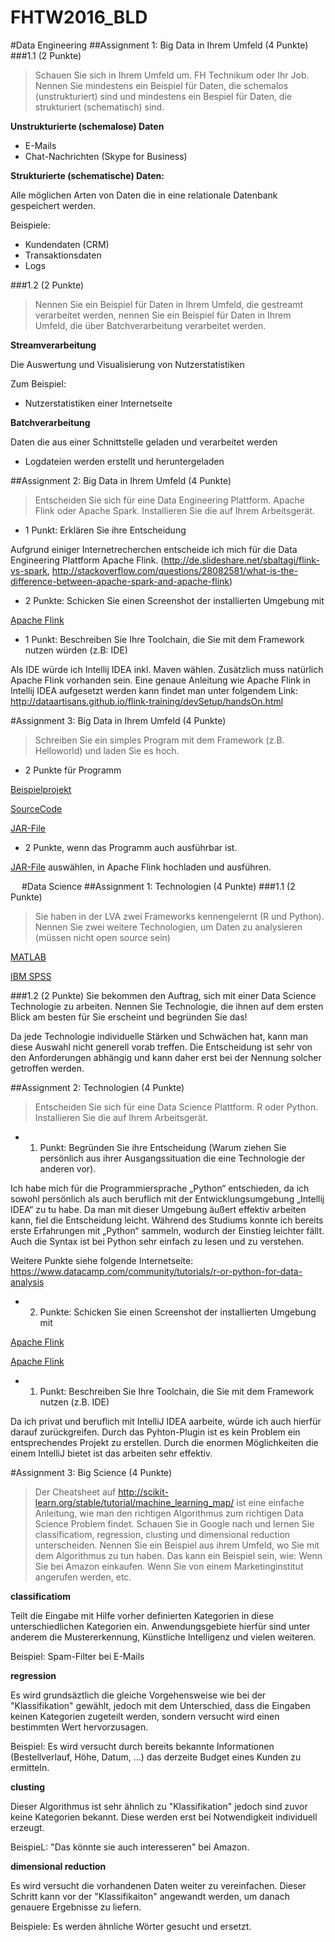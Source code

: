 # FHTW2016_BLD

#Data Engineering
##Assignment 1: Big Data in Ihrem Umfeld (4 Punkte)
###1.1 (2 Punkte)
>Schauen Sie sich in Ihrem Umfeld um. FH Technikum oder Ihr Job. Nennen Sie mindestens ein Beispiel für Daten, die schemalos (unstrukturiert) sind und mindestens ein Bespiel für Daten, die strukturiert (schematisch) sind.

__Unstrukturierte (schemalose) Daten__
-	E-Mails
-	Chat-Nachrichten (Skype for Business)

__Strukturierte (schematische) Daten:__

Alle möglichen Arten von Daten die in eine relationale Datenbank gespeichert werden.

Beispiele:
-	Kundendaten (CRM)
-	Transaktionsdaten
-	Logs

###1.2 (2 Punkte)
>Nennen Sie ein Beispiel für Daten in Ihrem Umfeld, die gestreamt verarbeitet werden, nennen Sie ein Beispiel für Daten in Ihrem Umfeld, die über Batchverarbeitung verarbeitet werden.

__Streamverarbeitung__

Die Auswertung und Visualisierung von Nutzerstatistiken

Zum Beispiel:
-	Nutzerstatistiken einer Internetseite

__Batchverarbeitung__

Daten die aus einer Schnittstelle geladen und verarbeitet werden
-	Logdateien werden erstellt und heruntergeladen


##Assignment 2: Big Data in Ihrem Umfeld (4 Punkte)
>Entscheiden Sie sich für eine Data Engineering Plattform. Apache Flink oder Apache Spark. Installieren Sie die auf Ihrem Arbeitsgerät.

- 1 Punkt: Erklären Sie ihre Entscheidung

Aufgrund einiger Internetrecherchen entscheide ich mich für die Data Engineering Plattform Apache Flink. (http://de.slideshare.net/sbaltagi/flink-vs-spark, http://stackoverflow.com/questions/28082581/what-is-the-difference-between-apache-spark-and-apache-flink)

- 2 Punkte: Schicken Sie einen Screenshot der installierten Umgebung mit

[Apache Flink](https://github.com/daho/FHTW2016_BLD/blob/master/images/Apache_Flink.png)

- 1 Punkt: Beschreiben Sie Ihre Toolchain, die Sie mit dem Framework nutzen würden (z.B: IDE)

Als IDE würde ich Intellij IDEA inkl. Maven wählen. Zusätzlich muss natürlich Apache Flink vorhanden sein.
Eine genaue Anleitung wie Apache Flink in Intellij IDEA aufgesetzt werden kann findet man unter folgendem Link: http://dataartisans.github.io/flink-training/devSetup/handsOn.html


#Assignment 3: Big Data in Ihrem Umfeld (4 Punkte)
>Schreiben Sie ein simples Program mit dem Framework (z.B. Helloworld) und laden Sie es hoch.
- 2 Punkte für Programm

[Beispielprojekt](https://github.com/daho/FHTW2016_BLD/tree/master/flink-java-project)

[SourceCode](https://github.com/daho/FHTW2016_BLD/blob/master/flink-java-project/src/main/java/org/apache/flink/quickstart/WordCount.java)

[JAR-File](https://github.com/daho/FHTW2016_BLD/blob/master/flink-java-project/target/flink-java-project-0.1.jar)

- 2 Punkte, wenn das Programm auch ausführbar ist.

[JAR-File](https://github.com/daho/FHTW2016_BLD/blob/master/flink-java-project/target/flink-java-project-0.1.jar) auswählen, in Apache Flink hochladen und ausführen.



 
#Data Science
##Assignment 1: Technologien (4 Punkte)
###1.1 (2 Punkte)
>Sie haben in der LVA zwei Frameworks kennengelernt (R und Python). Nennen Sie zwei weitere Technologien, um Daten zu analysieren (müssen nicht open source sein)

[MATLAB](http://de.mathworks.com/products/matlab/?requestedDomain=de.mathworks.com)

[IBM SPSS](https://www-01.ibm.com/software/at/analytics/spss/)


###1.2 (2 Punkte)
Sie bekommen den Auftrag, sich mit einer Data Science Technologie zu arbeiten. Nennen Sie Technologie, die ihnen auf dem ersten Blick am besten für Sie erscheint und begründen Sie das!

Da jede Technologie individuelle Stärken und Schwächen hat, kann man diese Auswahl nicht generell vorab treffen. Die Entscheidung ist sehr von den Anforderungen abhängig und kann daher erst bei der Nennung solcher getroffen werden.


##Assignment 2: Technologien (4 Punkte)
>Entscheiden Sie sich für eine Data Science Plattform. R oder Python. Installieren Sie die auf Ihrem Arbeitsgerät.

* 1. Punkt: Begründen Sie ihre Entscheidung (Warum ziehen Sie persönlich aus ihrer Ausgangssituation die eine Technologie der anderen vor).

Ich habe mich für die Programmiersprache „Python“ entschieden, da ich sowohl persönlich als auch beruflich mit der Entwicklungsumgebung „Intellij IDEA“ zu tu habe. Da man mit dieser Umgebung äußert effektiv arbeiten kann, fiel die Entscheidung leicht. Während des Studiums konnte ich bereits erste Erfahrungen mit „Python“ sammeln, wodurch der Einstieg leichter fällt. Auch die Syntax ist bei Python sehr einfach zu lesen und zu verstehen.

Weitere Punkte siehe folgende Internetseite:
https://www.datacamp.com/community/tutorials/r-or-python-for-data-analysis
 
* 2. Punkte: Schicken Sie einen Screenshot der installierten Umgebung mit

[Apache Flink](https://github.com/daho/FHTW2016_BLD/blob/master/images/Python_Shell.png)

[Apache Flink](https://github.com/daho/FHTW2016_BLD/blob/master/images/Python_IntelliJ.png)



* 1. Punkt: Beschreiben Sie Ihre Toolchain, die Sie mit dem Framework nutzen (z.B. IDE)

Da ich privat und beruflich mit IntelliJ IDEA aarbeite, würde ich auch hierfür darauf zurückgreifen. Durch das Pyhton-Plugin ist es kein Problem ein entsprechendes Projekt zu erstellen. Durch die enormen Möglichkeiten die einem IntelliJ bietet ist das arbeiten sehr effektiv.


#Assignment 3: Big Science (4 Punkte)
>Der Cheatsheet auf http://scikit-learn.org/stable/tutorial/machine_learning_map/ ist eine einfache Anleitung, wie man den richtigen Algorithmus zum richtigen Data Science Problem findet. Schauen Sie in Google nach und lernen Sie classificatiom, regression, clusting und dimensional reduction unterscheiden.
Nennen Sie ein Beispiel aus ihrem Umfeld, wo Sie mit dem Algorithmus zu tun haben. Das kann ein Beispiel sein, wie: Wenn Sie bei Amazon einkaufen. Wenn Sie von einem Marketinginstitut angerufen werden, etc.

__classificatiom__

Teilt die Eingabe mit Hilfe vorher definierten Kategorien in diese unterschiedlichen Kategorien ein. Anwendungsgebiete hierfür sind unter anderem die Mustererkennung, Künstliche Intelligenz und vielen weiteren.

Beispiel: Spam-Filter bei E-Mails


__regression__

Es wird grundsäztlich die gleiche Vorgehensweise wie bei der "Klassifikation" gewählt, jedoch mit dem Unterschied, dass die Eingaben keinen Kategorien zugeteilt werden, sondern versucht wird einen bestimmten Wert hervorzusagen.

Beispiel: Es wird versucht durch bereits bekannte Informationen (Bestellverlauf, Höhe, Datum, ...) das derzeite Budget eines Kunden zu ermitteln.


__clusting__

Dieser Algorithmus ist sehr ähnlich zu "Klassifikation" jedoch sind zuvor keine Kategorien bekannt. Diese werden erst bei Notwendigkeit individuell erzeugt.

BeispieL: "Das könnte sie auch interesseren" bei Amazon.


__dimensional reduction__

Es wird versucht die vorhandenen Daten weiter zu vereinfachen. Dieser Schritt kann vor der "Klassifikaiton" angewandt werden, um danach genauere Ergebnisse zu liefern.

Beispiele: Es werden ähnliche Wörter gesucht und ersetzt.
